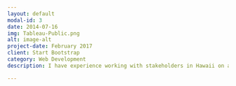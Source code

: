 ```yaml
---
layout: default
modal-id: 3
date: 2014-07-16
img: Tableau-Public.png
alt: image-alt
project-date: February 2017
client: Start Bootstrap
category: Web Development
description: I have experience working with stakeholders in Hawaii on affordable housing and homelessness. Most of this work involved tracking community performance metrics in ending homelessness and coordinating homeless service providers to more efficiently operate and serve needs of the community. Some of these dashboards are posted onto my Tableau Public profile:<a href="https://public.tableau.com/profile/ericenglin#!/">

---
```

